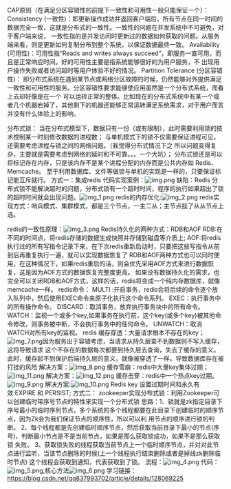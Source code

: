 CAP原则（在满足分区容错性的前提下一致性和可用性一般只能保证一个）：
    Consistency (一致性)：即更新操作成功并返回客户端后，所有节点在同一时间的数据完全一致，这就是分布式的一致性。一致性的问题在并发系统中不可避免，对于客户端来说，
        一致性指的是并发访问时更新过的数据如何获取的问题。从服务端来看，则是更新如何复制分布到整个系统，以保证数据最终一致。
    Availability (可用性)：可用性指“Reads and writes always succeed”，即服务一直可用，而且是正常响应时间。好的可用性主要是指系统能够很好的为用户服务，不
        出现用户操作失败或者访问超时等用户体验不好的情况。
    Partition Tolerance (分区容错性)：
        即分布式系统在遇到某节点或网络分区故障的时候，仍然能够对外提供满足一致性和可用性的服务。分区容错性要求能够使应用虽然是一个分布式系统，而看上去却好像是在一个
        可以运转正常的整体。比如现在的分布式系统中有某一个或者几个机器宕掉了，其他剩下的机器还能够正常运转满足系统需求，对于用户而言并没有什么体验上的影响。

分布式锁：
        当在分布式模型下，数据只有一份（或有限制），此时需要利用锁的技术控制某一时刻修改数据的进程数；
        与单机模式下的锁不仅需要保证进程可见，还需要考虑进程与锁之间的网络问题。（我觉得分布式情况下之
    所以问题变得复杂，主要就是需要考虑到网络的延时和不可靠。。。一个大坑）；
        分布式锁还是可以将标记存在内存，只是该内存不是某个进程分配的内存而是公共内存如 Redis、Memcache。
    至于利用数据库、文件等做锁与单机的实现是一样的，只要保证标记能互斥就行。
    方式一：集成redis
        代码实现案例：![img.png](img.png)
        缺陷：Redis 分布式锁不能解决超时的问题，分布式锁有一个超时时间，程序的执行如果超出了锁的超时时间就会出现问题。![img_1.png](img_1.png)
        redis的内存优化:![img_2.png](img_2.png)
        redis实现方式：哨兵模式、集群模式，都是三个节点，一主二从；主节点挂了从从节点上选。

redis的一致性原理：![img_3.png](img_3.png)
Redis持久化的两种方式：RDB和AOF
            RDB:在不同的时间点，将redis存储的数据生成快照并存储到磁盘等介质上;
            AOF:将redis执行过的所有写指令记录下来，在下次redis重新启动时，只要把这些写指令从前到后再重复执行一遍，就可以实现数据恢复了
    RDB和AOF两种方式也可以同时使用，在这种情况下，如果redis重启的话，则会优先采用AOF方式来进行数据恢复，这是因为AOF方式的数据恢复完整度更高。
    如果没有数据持久化的需求，也完全可以关闭RDB和AOF方式，这样的话，redis将变成一个纯内存数据库，就像memcache一样。
    redis命令：
        MULTI :开启事务，redis会将后续的命令逐个放入队列中，然后使用EXEC命令来原子化执行这个命令系列。
        EXEC：执行事务中的所有操作命令。
        DISCARD：取消事务，放弃执行事务块中的所有命令。
        WATCH：监视一个或多个key,如果事务在执行前，这个key(或多个key)被其他命令修改，则事务被中断，不会执行事务中的任何命令。
        UNWATCH：取消WATCH对所有key的监视。
    redis   缓存穿透：大量请求根本不存在的key；![img_7.png](img_7.png)因为服务出于容错考虑，当请求从持久层查不到数据则不写入缓存，这将导致请求
这个不存在的数据每次都要到持久层去查询，失去了缓存的意义。 此时，缓存起不到保护后端持久层的意义，就像被穿透了一样。导致数据库存在被打挂的风险
            解决方案：![img_8.png](img_8.png)
            缓存雪崩：redis中大量key集体过期；![img_11.png](img_11.png)
            解决方案：![img_12.png](img_12.png)
            缓存击穿：redis中一个热点key过期。![img_9.png](img_9.png)
            解决方案:![img_10.png](img_10.png)
    Redis key 设置过期时间和永久有效:EXPIRE 和 PERSIST;
    方式二：
        zookeeper实现分布式锁：利用Zookeeper可以创建临时带序号节点的特性来实现一个分布式锁
        思路：1、锁就是zk指定目录下序号最小的临时序列节点，多个系统的多个线程都要在此目录下创建临时的顺序节点，因为Zk会为我们保证节点的顺序性，所以可以利
        用节点的顺序进行锁的判断。
             2、每个线程都是先创建临时顺序节点，然后获取当前目录下最小的节点(序号)，判断最小节点是不是当前节点，如果是那么获取锁成功，如果不是那么获取锁
        失败。
             3、获取锁失败的线程获取当前节点上一个临时顺序节点，并对对此节点进行监听，当该节点删除的时候(上一个线程执行结束删除或者是掉线zk删除临时节点)
        这个线程会获取到通知，代表获取到了锁。
        流程：![img_4.png](img_4.png)
        代码：![img_5.png](img_5.png),核心方法![img_6.png](img_6.png)
学习链接：https://blog.csdn.net/qq837993702/article/details/128069225


        
    
